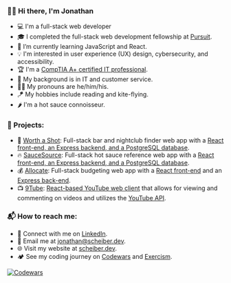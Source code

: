 ### 👋🏻 Hi there, I'm Jonathan

- 💻 I'm a full-stack web developer
- 🎓 I completed the full-stack web development fellowship at [Pursuit](https://www.pursuit.org/).
- 🌱 I’m currently learning JavaScript and React.
- 💡 I'm interested in user experience (UX) design, cybersecurity, and accessibility.
- 🏆 I'm a [CompTIA A+ certified IT professional](https://www.certmetrics.com/comptia/public/verification.aspx?code=7LZZ1KHEECFQSN0D).
- 💾 My background is in IT and customer service.
- 👨‍💻 My pronouns are he/him/his.
- 🪁 My hobbies include reading and kite-flying.
- 🌶️ I'm a hot sauce connoisseur.

### 🛫 Projects:

- 🥃 [Worth a Shot](https://worthashot.scheiber.dev/): Full-stack bar and nightclub finder web app with a [React front-end, an Express backend, and a PostgreSQL database](https://github.com/Scheiber/worthashot).
- 🔥 [SauceSource](https://saucesource.scheiber.dev/): Full-stack hot sauce reference web app with a [React front-end, an Express backend, and a PostgreSQL database](https://github.com/Scheiber/saucesource).
- 💰 [Allocate](https://allocate.scheiber.dev/): Full-stack budgeting web app with a [React front-end](https://github.com/scheiber/allocate) and an [Express back-end](https://github.com/Scheiber/allocate-backend).
- 📺 [9Tube](https://9tube.netlify.app/): [React-based YouTube web client](https://github.com/JC-MT/YouTubeClone.9) that allows for viewing and commenting on videos and utilizes the [YouTube API](https://developers.google.com/youtube/v3).

### 📬 How to reach me:

- 💼 Connect with me on [LinkedIn](https://www.linkedin.com/in/jonscheiber/).
- 📧 Email me at [jonathan@scheiber.dev](mailto:jonathan@scheiber.dev).
- 🌐 Visit my website at [scheiber.dev](https://scheiber.dev/).
- 🏕️ See my coding journey on [Codewars](https://www.codewars.com/users/Scheiber) and [Exercism](https://exercism.org/profiles/Scheiber).

[![Codewars](https://www.codewars.com/users/Scheiber/badges/micro)](https://www.codewars.com/users/Scheiber)
